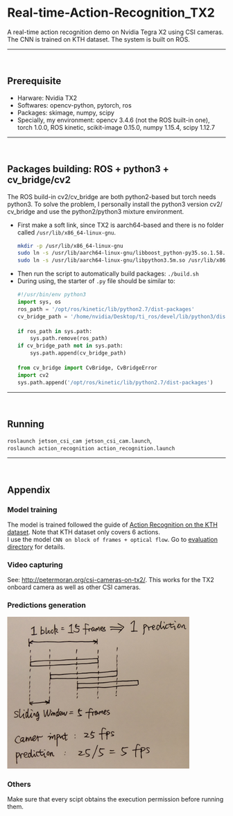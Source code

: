 # Real-time-Action-Recognition_TX2
A real-time action recognition demo on Nvidia Tegra X2 using CSI cameras. The CNN is trained on KTH dataset. The system is built on ROS.

---
<br>

## Prerequisite
* Harware: Nvidia TX2
* Softwares: opencv-python, pytorch, ros
* Packages: skimage, numpy, scipy
* Specially, my environment: 
  opencv 3.4.6 (not the ROS built-in one), torch 1.0.0, ROS kinetic, scikit-image 0.15.0, numpy 1.15.4, scipy 1.12.7

---
<br>

## Packages building: ROS + python3 + cv_bridge/cv2 
The ROS build-in cv2/cv_bridge are both python2-based but torch needs python3. To solve the problem, I personally install the python3 version cv2/ cv_bridge and use the python2/python3 mixture environment.  

* First make a soft link, since TX2 is aarch64-based and there is no folder called `/usr/lib/x86_64-linux-gnu`.
  ```bash
  mkdir -p /usr/lib/x86_64-linux-gnu
  sudo ln -s /usr/lib/aarch64-linux-gnu/libboost_python-py35.so.1.58.0 /usr/lib/x86_64-linux-gnu/libboost_python3.so
  sudo ln -s /usr/lib/aarch64-linux-gnu/libpython3.5m.so /usr/lib/x86_64-linux-gnu/libpython3.5m.so
  ```
* Then run the script to automatically build packages: `./build.sh` 
* During using, the starter of `.py` file should be similar to:
  ```python
  #!/usr/bin/env python3
  import sys, os
  ros_path = '/opt/ros/kinetic/lib/python2.7/dist-packages'
  cv_bridge_path = '/home/nvidia/Desktop/ti_ros/devel/lib/python3/dist-packages' # change this to your ros workspace folder
  
  if ros_path in sys.path:
      sys.path.remove(ros_path)
  if cv_bridge_path not in sys.path:
      sys.path.append(cv_bridge_path)

  from cv_bridge import CvBridge, CvBridgeError
  import cv2
  sys.path.append('/opt/ros/kinetic/lib/python2.7/dist-packages')
  ```
---
<br>

## Running
`roslaunch jetson_csi_cam jetson_csi_cam.launch`,  
`roslaunch action_recognition action_recognition.launch`

---
<br>

## Appendix  
### Model training
The model is trained followed the guide of [Action Recognition on the KTH dataset](https://github.com/vkhoi/KTH-Action-Recognition). Note that KTH dataset only covers 6 actions.   
I use the model `CNN on block of frames + optical flow`. Go to [evaluation directory](./Evaluation) for details.

### Video capturing
See: http://petermoran.org/csi-cameras-on-tx2/. This works for the TX2 onboard camera as well as other CSI cameras.

### Predictions generation
<p align="left">
	<img src="./prediction.jpg" width="420" height="350" >
</p>

### Others
Make sure that every scipt obtains the execution permission before running them.

